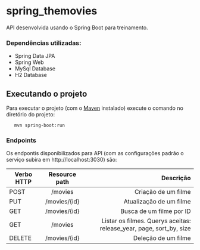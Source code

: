 # spring_themovies
API desenvolvida usando o Spring Boot para treinamento.

### Dependências utilizadas:
- Spring Data JPA
- Spring Web
- MySql Database
- H2 Database

## Executando o projeto

Para executar o projeto (com o [Maven](https://maven.apache.org/) instalado) execute o comando no diretório do projeto:

```
   mvn spring-boot:run
```

### Endpoints

Os endpontis disponibilizados para API (com as configurações padrão o serviço subira em http://localhost:3030) são:

| Verbo HTTP  |  Resource path    |                                                           Descrição |
|-------------|:-----------------:|--------------------------------------------------------------------:|
| POST        |  /movies        |                                                 Criação de um filme |
| PUT         |  /movies/{id}   |                                             Atualização de um filme |
| GET         |  /movies/{id}   |                                            Busca de um filme por ID |
| GET         |  /movies        | Listar os filmes. Querys aceitas: release_year, page, sort_by, size |
| DELETE      |  /movies/{id}   |                                                 Deleção de um filme |